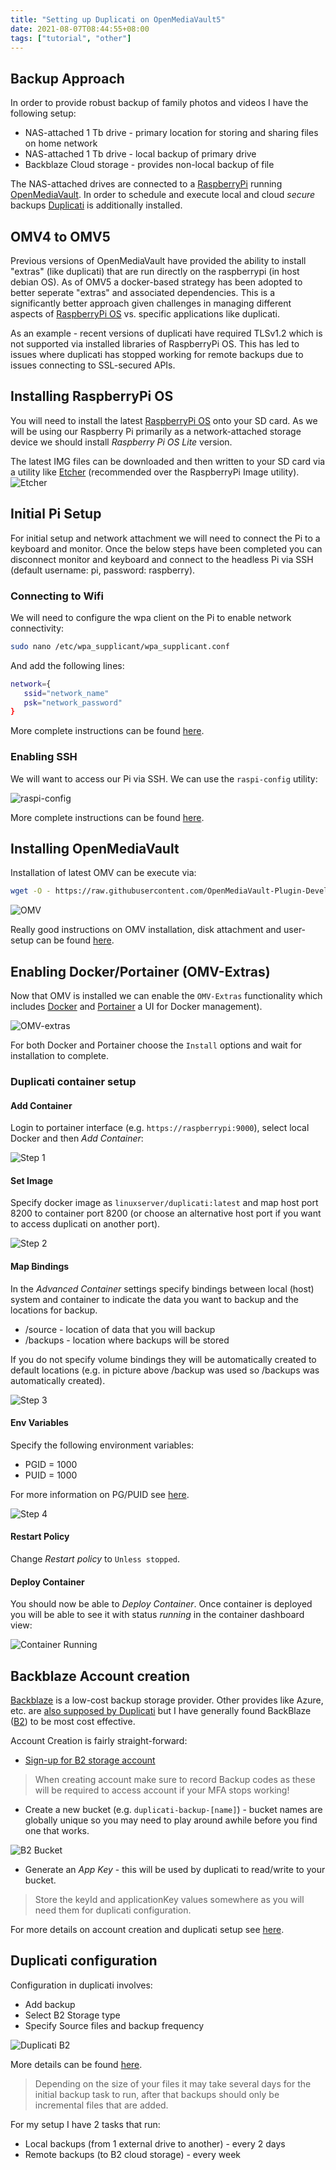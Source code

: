 ```yaml
---
title: "Setting up Duplicati on OpenMediaVault5"
date: 2021-08-07T08:44:55+08:00
tags: ["tutorial", "other"]
---
```


## Backup Approach

In order to provide robust backup of family photos and videos I have the following setup:

* NAS-attached 1 Tb drive - primary location for storing and sharing files on home network
* NAS-attached 1 Tb drive - local backup of primary drive
* Backblaze Cloud storage - provides non-local backup of file

The NAS-attached drives are connected to a [RaspberryPi](https://www.raspberrypi.org/) running [OpenMediaVault](https://www.openmediavault.org/).  In order to schedule and execute local and cloud _secure_ backups [Duplicati](https://www.duplicati.com/) is additionally installed.

## OMV4 to OMV5

Previous versions of OpenMediaVault have provided the ability to install "extras" (like duplicati) that are run directly on the raspberrypi (in host debian OS).  As of OMV5 a docker-based strategy has been adopted to better seperate "extras" and associated dependencies.  This is a significantly better approach given challenges in managing different aspects of [RaspberryPi OS](https://www.raspberrypi.org/software/) vs. specific applications like duplicati.

As an example - recent versions of duplicati have required TLSv1.2 which is not supported via installed libraries of RaspberryPi OS.  This has led to issues where duplicati has stopped working for remote backups due to issues connecting to SSL-secured APIs.

## Installing RaspberryPi OS

You will need to install the latest [RaspberryPi OS](https://www.raspberrypi.org/software/) onto your SD card.  As we will be using our Raspberry Pi primarily as a network-attached storage device we should install _Raspberry Pi OS Lite_ version.

The latest IMG files can be downloaded and then written to your SD card via a utility like [Etcher](https://www.balena.io/etcher/) (recommended over the RaspberryPi Image utility).
![Etcher](https://www.balena.io/blog/content/images/2020/07/etcher-1.png)

## Initial Pi Setup

For initial setup and network attachment we will need to connect the Pi to a keyboard and monitor.  Once the below steps have been completed you can disconnect monitor and keyboard and connect to the headless Pi via SSH (default username: pi, password: raspberry).

### Connecting to Wifi

We will need to configure the wpa client on the Pi to enable network connectivity:

```bash
sudo nano /etc/wpa_supplicant/wpa_supplicant.conf
```

And add the following lines:

```bash
network={
   ssid="network_name"
   psk="network_password"
}
```

More complete instructions can be found [here](https://raspberrypihq.com/how-to-connect-your-raspberry-pi-to-wifi/).

### Enabling SSH

We will want to access our Pi via SSH.  We can use the `raspi-config` utility:

![raspi-config](https://phoenixnap.com/kb/wp-content/uploads/2021/04/raspi-config-interfacing-options.png)

More complete instructions can be found [here](https://phoenixnap.com/kb/enable-ssh-raspberry-pi).

## Installing OpenMediaVault

Installation of latest OMV can be execute via:

```bash
wget -O - https://raw.githubusercontent.com/OpenMediaVault-Plugin-Developers/installScript/master/install | sudo bash
```

![OMV](https://pimylifeup.com/wp-content/uploads/2020/04/Raspberry-Pi-OpenMediaVault-Login-Screen.png)

Really good instructions on OMV installation, disk attachment and user-setup can be found [here](https://pimylifeup.com/raspberry-pi-openmediavault/).

## Enabling Docker/Portainer (OMV-Extras)

Now that OMV is installed we can enable the `OMV-Extras` functionality which includes [Docker](https://www.docker.com/) and [Portainer](https://www.portainer.io/) a UI for Docker management).

![OMV-extras](/images/omv-docker-extra.png)

For both Docker and Portainer choose the `Install` options and wait for installation to complete.

### Duplicati container setup

#### Add Container

Login to portainer interface (e.g. `https://raspberrypi:9000`), select local Docker and then _Add Container_:

![Step 1](/images/portainer-container-setup-1.png)

#### Set Image

Specify docker image as `linuxserver/duplicati:latest` and map host port 8200 to container port 8200 (or choose an alternative host port if you want to access duplicati on another port).

![Step 2](/images/portainer-duplicati-1.png)

#### Map Bindings

In the _Advanced Container_ settings specify bindings between local (host) system and container to indicate the data you want to backup and the locations for backup.

* /source - location of data that you will backup
* /backups - location where backups will be stored

If you do not specify volume bindings they will be automatically created to default locations (e.g. in picture above /backup was used so /backups was automatically created).

![Step 3](/images/portainer-duplicati-2.png)

#### Env Variables

Specify the following environment variables:

* PGID = 1000
* PUID = 1000

For more information on PG/PUID see [here](https://docs.linuxserver.io/general/understanding-puid-and-pgid).

![Step 4](/images/portainer-duplicati-3.png)

#### Restart Policy

Change _Restart policy_ to `Unless stopped`.

#### Deploy Container

You should now be able to _Deploy Container_.  Once container is deployed you will be able to see it with status _running_ in the container dashboard view:

![Container Running](/images/portainer-duplicati-4.png)

## Backblaze Account creation

[Backblaze](https://www.backblaze.com/) is a low-cost backup storage provider.  Other provides like Azure, etc. are [also supposed by Duplicati](https://duplicati.readthedocs.io/en/latest/01-introduction/#supported-backends) but I have generally found BackBlaze ([B2](https://www.backblaze.com/b2/cloud-storage.html)) to be most cost effective.

Account Creation is fairly straight-forward:

* [Sign-up for B2 storage account](https://www.backblaze.com/b2/sign-up.html?referrer=nopref)

>When creating account make sure to record Backup codes as these will be required to access account if your MFA stops working!

* Create a new bucket (e.g. `duplicati-backup-[name]`) - bucket names are globally unique so you may need to play around awhile before you find one that works.

![B2 Bucket](/images/b2-bucket.png)

* Generate an _App Key_ - this will be used by duplicati to read/write to your bucket.

>Store the keyId and applicationKey values somewhere as you will need them for duplicati configuration.

For more details on account creation and duplicati setup see [here](https://www.backblaze.com/blog/duplicati-backups-cloud-storage/).

## Duplicati configuration

Configuration in duplicati involves:

* Add backup
* Select B2 Storage type
* Specify Source files and backup frequency

![Duplicati B2](https://www.backblaze.com/blog/wp-content/uploads/2020/11/image11-1-1024x776.png)

More details can be found [here](https://www.backblaze.com/blog/duplicati-backups-cloud-storage/).

> Depending on the size of your files it may take several days for the initial backup task to run, after that backups should only be incremental files that are added.

For my setup I have 2 tasks that run:

* Local backups (from 1 external drive to another) - every 2 days
* Remote backups (to B2 cloud storage) - every week
